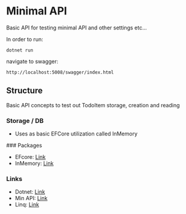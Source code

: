 # Minimal API
Basic API for testing minimal API and other settings etc...

In order to run:
```
dotnet run
```

navigate to swagger:
```
http://localhost:5008/swagger/index.html
```

## Structure
Basic API concepts to test out TodoItem storage, creation and reading

### Storage / DB
- Uses as basic EFCore utilization called InMemory

### Packages
- EFcore: [Link](https://www.nuget.org/packages/Microsoft.EntityFrameworkCore/7.0.4)
- InMemory: [Link](https://www.nuget.org/packages/Microsoft.EntityFrameworkCore.InMemory/7.0.4)

### Links
- Dotnet: [Link](https://dotnet.microsoft.com/en-us/download)
- Min API: [Link](https://learn.microsoft.com/en-us/aspnet/core/tutorials/min-web-api?view=aspnetcore-7.0&tabs=visual-studio)
- Linq: [Link](https://learn.microsoft.com/en-us/dotnet/csharp/programming-guide/concepts/linq/)